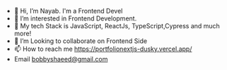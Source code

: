 - 👋 Hi, I’m Nayab. I'm a Frontend Devel
- 👀 I’m interested in Frontend Development.
- 🌱 My tech Stack is JavaScript, ReactJs, TypeScript,Cypress and much more!  
- 💞️ I’m Looking to collaborate on Frontend Side
- 📫 How to reach me https://portfolionextjs-dusky.vercel.app/
- Email bobbyshaeed@gmail.com

